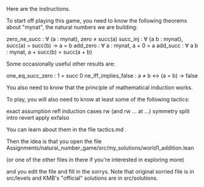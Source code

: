 Here are the instructions.

To start off playing this game, you need to know the following theorems
about "mynat", the natural numbers we are building:

zero_ne_succ : ∀ (a : mynat), zero ≠ succ(a)
succ_inj : ∀ {a b : mynat}, succ(a) = succ(b) → a = b
add_zero : ∀ a : mynat, a + 0 = a
add_succ : ∀ a b : mynat, a + succ(b) = succ(a + b)

Some occasionally useful other results are:

one_eq_succ_zero : 1 = succ 0
ne_iff_implies_false : a ≠ b ↔ (a = b) → false

You also need to know that the principle of mathematical induction works.

To play, you will also need to know at least some of the following tactics:

exact
assumption
refl
induction
cases
rw (and rw ... at ...)
symmetry
split
intro
revert
apply
exfalso

You can learn about them in the file tactics.md .

Then the idea is that you open the file Assignments/natural_number_game/src/my_solutions/world1_addition.lean

(or one of the other files in there if you're interested in exploring more)

and you edit the file and fill in the sorrys. Note that original sorried file is in src/levels and KMB's "official" solutions are in src/solutions.